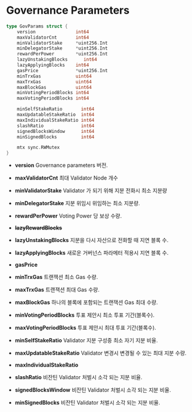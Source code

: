 # Governance Parameters

```go
type GovParams struct {
	version               int64
	maxValidatorCnt       int64
	minValidatorStake     *uint256.Int
	minDelegatorStake     *uint256.Int
	rewardPerPower        *uint256.Int
	lazyUnstakingBlocks      int64
	lazyApplyingBlocks    int64
	gasPrice              *uint256.Int
	minTrxGas             uint64
	maxTrxGas             uint64
	maxBlockGas           uint64
	minVotingPeriodBlocks int64
	maxVotingPeriodBlocks int64

	minSelfStakeRatio       int64
	maxUpdatableStakeRatio  int64
	maxIndividualStakeRatio int64
	slashRatio              int64
	signedBlocksWindow      int64
	minSignedBlocks         int64

	mtx sync.RWMutex
}
```
- **version** Governance parameters 버전.
- **maxValidatorCnt** 최대 Validator Node 개수
- **minValidatorStake** Validator 가 되기 위해 지분 전화시 최소 지분량
- **minDelegatorStake** 지분 위임시 위임하는 최소 지분량.
- **rewardPerPower** Voting Power 당 보상 수량.
- **~~lazyRewardBlocks~~**
- **lazyUnstakingBlocks** 지분을 다시 자산으로 전화할 때 지연 블록 수.
- **lazyApplyingBlocks** 새로운 거버넌스 파라메터 적용시 지연 블록 수.
- **gasPrice**
- **minTrxGas** 트랜잭션 최소 Gas 수량.
- **maxTrxGas** 트랜잭션 최대 Gas 수량.
- **maxBlockGas** 하나의 블록에 포함되는 트랜잭션 Gas 최대 수량.
- **minVotingPeriodBlocks** 투표 제안시 최소 투표 기간(블록수).
- **maxVotingPeriodBlocks** 투표 제안시 최대 투표 기간(블록수).

- **minSelfStakeRatio** Validator 지분 구성중 최소 자기 지분 비율.
- **maxUpdatableStakeRatio** Validator 변경시 변경될 수 있는 최대 지분 수량.
- **maxIndividualStakeRatio**
- **slashRatio** 비잔틴 Validator 처벌시 소각 되는 지분 비율.
- **signedBlocksWindow** 비잔틴 Validator 처벌시 소각 되는 지분 비율.
- **minSignedBlocks** 비잔틴 Validator 처벌시 소각 되는 지분 비율.

